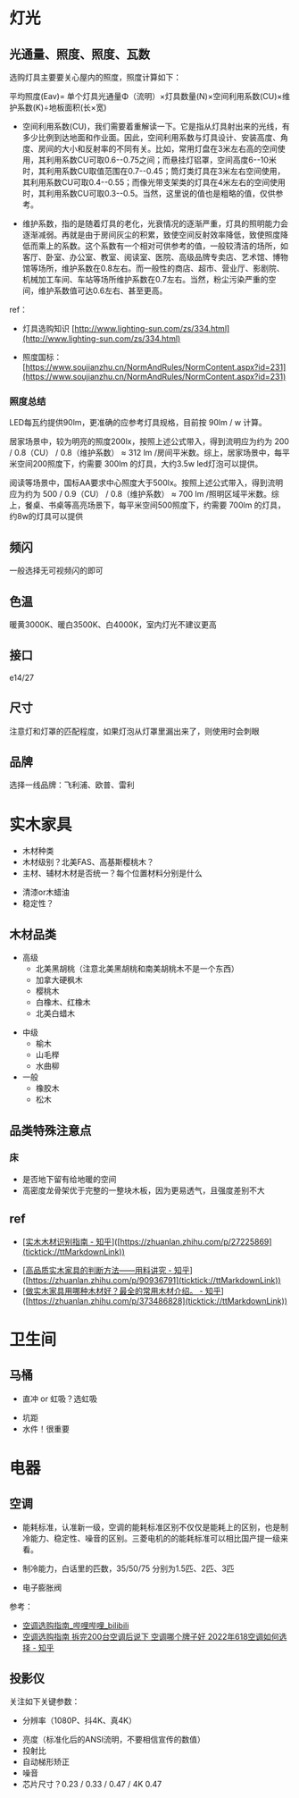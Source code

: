 # 灯光
      
## 光通量、照度、照度、瓦数

选购灯具主要要关心屋内的照度，照度计算如下：

平均照度(Eav)= 单个灯具光通量Φ（流明）×灯具数量(N)×空间利用系数(CU)×维护系数(K)÷地板面积(长×宽) 

- 空间利用系数(CU)，我们需要着重解读一下。它是指从灯具射出来的光线，有多少比例到达地面和作业面。因此，空间利用系数与灯具设计、安装高度、角度、房间的大小和反射率的不同有关。比如，常用灯盘在3米左右高的空间使用，其利用系数CU可取0.6--0.75之间；而悬挂灯铝罩，空间高度6--10米时，其利用系数CU取值范围在0.7--0.45；筒灯类灯具在3米左右空间使用，其利用系数CU可取0.4--0.55；而像光带支架类的灯具在4米左右的空间使用时，其利用系数CU可取0.3--0.5。当然，这里说的值也是粗略的值，仅供参考。

- 维护系数，指的是随着灯具的老化，光衰情况的逐渐严重，灯具的照明能力会逐渐减弱。再就是由于房间灰尘的积累，致使空间反射效率降低，致使照度降低而乘上的系数。这个系数有一个相对可供参考的值，一般较清洁的场所，如客厅、卧室、办公室、教室、阅读室、医院、高级品牌专卖店、艺术馆、博物馆等场所，维护系数在0.8左右。而一般性的商店、超市、营业厅、影剧院、机械加工车间、车站等场所维护系数在0.7左右。当然，粉尘污染严重的空间，维护系数值可达0.6左右、甚至更高。
  

ref：
- 灯具选购知识 [http://www.lighting-sun.com/zs/334.html](http://www.lighting-sun.com/zs/334.html)
* 照度国标：[https://www.soujianzhu.cn/NormAndRules/NormContent.aspx?id=231](https://www.soujianzhu.cn/NormAndRules/NormContent.aspx?id=231)
  

### 照度总结

LED每瓦约提供90lm，更准确的应参考灯具规格，目前按 90lm / w 计算。

居家场景中，较为明亮的照度200lx，按照上述公式带入，得到流明应为约为 200 / 0.8（CU） / 0.8（维护系数） ≈ 312 lm /房间平米数。综上，居家场景中，每平米空间200照度下，约需要 300lm 的灯具，大约3.5w led灯泡可以提供。

阅读等场景中，国标AA要求中心照度大于500lx。按照上述公式带入，得到流明应为约为 500 / 0.9（CU） / 0.8（维护系数） ≈ 700 lm /照明区域平米数。综上，餐桌、书桌等高亮场景下，每平米空间500照度下，约需要 700lm 的灯具，约8w的灯具可以提供

  
## 频闪

一般选择无可视频闪的即可

## 色温

暖黄3000K、暖白3500K、白4000K，室内灯光不建议更高

## 接口

e14/27

## 尺寸

注意灯和灯罩的匹配程度，如果灯泡从灯罩里漏出来了，则使用时会刺眼

## 品牌

选择一线品牌：飞利浦、欧普、雷利



# 实木家具
- 木材种类
- 木材级别？北美FAS、高基斯樱桃木？
- 主材、辅材木材是否统一？每个位置材料分别是什么
* 清漆or木蜡油
* 稳定性？

## 木材品类
- 高级
    * 北美黑胡桃（注意北美黑胡桃和南美胡桃木不是一个东西）
    * 加拿大硬枫木
    * 樱桃木
    * 白橡木、红橡木
    * 北美白蜡木
* 中级
    * 榆木
    * 山毛榉
    * 水曲柳
* 一般
    * 橡胶木
    * 松木

  
## 品类特殊注意点

### 床

- 是否地下留有给地暖的空间
- 高密度龙骨架优于完整的一整块木板，因为更易透气，且强度差别不大

## ref

- [[实木木材识别指南 - 知乎](https://zhuanlan.zhihu.com/p/27225869)]([https://zhuanlan.zhihu.com/p/27225869](ticktick://ttMarkdownLink))
* [[高品质实木家具的判断方法——用料讲究 - 知乎](https://zhuanlan.zhihu.com/p/90936791)]([https://zhuanlan.zhihu.com/p/90936791](ticktick://ttMarkdownLink))
* [[做实木家具用哪种木材好？最全的常用木材介绍。 - 知乎](https://zhuanlan.zhihu.com/p/373486828)]([https://zhuanlan.zhihu.com/p/373486828](ticktick://ttMarkdownLink))

# 卫生间

## 马桶
- 直冲 or 虹吸？选虹吸
* 坑距
* 水件！很重要


# 电器

## 空调
- 能耗标准，认准新一级，空调的能耗标准区别不仅仅是能耗上的区别，也是制冷能力、稳定性、噪音的区别。三菱电机的的能耗标准可以相比国产提一级来看。
* 制冷能力，白话里的匹数，35/50/75 分别为1.5匹、2匹、3匹
- 电子膨胀阀

参考：
- [空调选购指南_哔哩哔哩_bilibili](https://www.bilibili.com/video/BV1Jg4y1q7D2/)
- [空调选购指南 拆完200台空调后说下 空调哪个牌子好 2022年618空调如何选择 - 知乎](https://zhuanlan.zhihu.com/p/148951332)

## 投影仪
关注如下关键参数：
- 分辨率（1080P、抖4K、真4K）
* 亮度（标准化后的ANSI流明，不要相信宣传的数值）
* 投射比
* 自动梯形矫正
* 噪音
* 芯片尺寸？0.23 / 0.33 / 0.47 / 4K 0.47